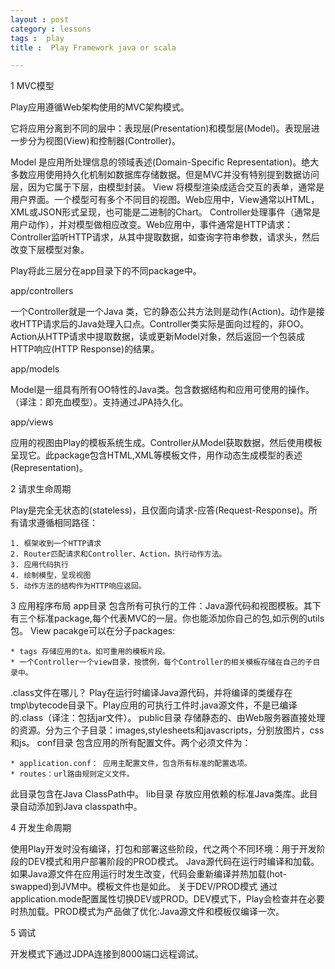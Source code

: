 ```yaml
---
layout : post
category : lessons
tags :  play
title :  Play Framework java or scala

---
```



1 MVC模型

Play应用遵循Web架构使用的MVC架构模式。

它将应用分离到不同的层中：表现层(Presentation)和模型层(Model)。表现层进一步分为视图(View)和控制器(Controller)。

Model 是应用所处理信息的领域表述(Domain-Specific Representation)。绝大多数应用使用持久化机制如数据库存储数据。但是MVC并没有特别提到数据访问层，因为它属于下层，由模型封装。
View 将模型渲染成适合交互的表单，通常是用户界面。一个模型可有多个不同目的视图。Web应用中，View通常以HTML，XML或JSON形式呈现，也可能是二进制的Chart。
Controller处理事件（通常是用户动作），并对模型做相应改变。Web应用中，事件通常是HTTP请求：Controller监听HTTP请求，从其中提取数据，如查询字符串参数，请求头，然后改变下层模型对象。


Play将此三层分在app目录下的不同package中。

app/controllers

一个Controller就是一个Java 类，它的静态公共方法则是动作(Action)。动作是接收HTTP请求后的Java处理入口点。Controller类实际是面向过程的，非OO。Action从HTTP请求中提取数据，读或更新Model对象，然后返回一个包装成HTTP响应(HTTP Response)的结果。

app/models

Model是一组具有所有OO特性的Java类。包含数据结构和应用可使用的操作。（译注：即充血模型）。支持通过JPA持久化。

app/views

应用的视图由Play的模板系统生成。Controller从Model获取数据，然后使用模板呈现它。此package包含HTML,XML等模板文件，用作动态生成模型的表述(Representation)。

	

2 请求生命周期

Play是完全无状态的(stateless)，且仅面向请求-应答(Request-Response)。所有请求遵循相同路径：

    1. 框架收到一个HTTP请求
	2. Router匹配请求和Controller、Action，执行动作方法。
	3. 应用代码执行
	4. 绘制模型，呈现视图
	5. 动作方法的结构作为HTTP响应返回。



3 应用程序布局
    app目录
包含所有可执行的工件：Java源代码和视图模板。其下有三个标准package,每个代表MVC的一层。你也能添加你自己的包,如示例的utils包。
View pacakge可以在分子packages:

    * tags 存储应用的ta。如可重用的模板片段。
	* 一个Controller一个view目录，按惯例，每个Controller的相关模板存储在自己的子目录中。

.class文件在哪儿？
Play在运行时编译Java源代码，并将编译的类缓存在tmp\bytecode目录下。Play应用的可执行工件时.java源文件，不是已编译的.class（译注：包括jar文件）。
public目录
存储静态的、由Web服务器直接处理的资源。分为三个子目录：images,stylesheets和javascripts，分别放图片，css和js。
conf目录
包含应用的所有配置文件。两个必须文件为：

	* application.conf： 应用主配置文件，包含所有标准的配置选项。
	* routes：url路由规则定义文件。

此目录包含在Java ClassPath中。
lib目录
存放应用依赖的标准Java类库。此目录自动添加到Java classpath中。


	
4 开发生命周期

使用Play开发时没有编译，打包和部署这些阶段，代之两个不同环境：用于开发阶段的DEV模式和用户部署阶段的PROD模式。
Java源代码在运行时编译和加载。如果Java源文件在应用运行时发生改变，代码会重新编译并热加载(hot-swapped)到JVM中。模板文件也是如此。
关于DEV/PROD模式
通过application.mode配置属性切换DEV或PROD。DEV模式下，Play会检查并在必要时热加载。PROD模式为产品做了优化:Java源文件和模板仅编译一次。

5 调试

开发模式下通过JDPA连接到8000端口远程调试。

	
	

